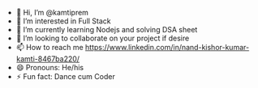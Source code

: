 - 👋 Hi, I’m @kamtiprem
- 👀 I’m interested in Full Stack
- 🌱 I’m currently learning Nodejs and solving DSA sheet
- 💞️ I’m looking to collaborate on your project if desire
- 📫 How to reach me https://www.linkedin.com/in/nand-kishor-kumar-kamti-8467ba220/
- 😄 Pronouns: He/his
- ⚡ Fun fact: Dance cum Coder

<!---
kamtiprem/kamtiprem is a ✨ special ✨ repository because its `README.md` (this file) appears on your GitHub profile.
You can click the Preview link to take a look at your changes.
--->
